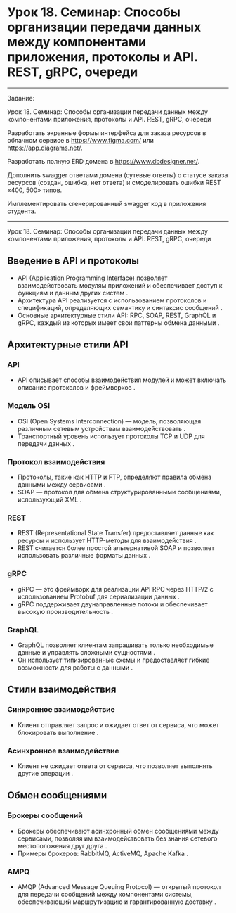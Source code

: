 # Урок 18. Семинар: Способы организации передачи данных между компонентами приложения, протоколы и API. REST, gRPC, очереди

_____________________________________________________________________________________________________

Задание:

Урок 18. Семинар: Способы организации передачи данных между компонентами приложения, протоколы и API. REST, gRPC, очереди

Разработать экранные формы интерфейса для заказа ресурсов в облачном сервисе в https://www.figma.com/ или https://app.diagrams.net/.

Разработать полную ERD домена в https://www.dbdesigner.net/.

Дополнить swagger ответами домена (сутевые ответы) о статусе заказа ресурсов (создан, ошибка, нет ответа) и смоделировать ошибки REST «400, 500» типов.

Имплементировать сгенерированный swagger код в приложения студента.


*****************************************************************************************************

Урок 18. Семинар: Способы организации передачи данных между компонентами приложения, протоколы и API. REST, gRPC, очереди

## Введение в API и протоколы
- API (Application Programming Interface) позволяет взаимодействовать модулям приложений и обеспечивает доступ к функциям и данным других систем   .
- Архитектура API реализуется с использованием протоколов и спецификаций, определяющих семантику и синтаксис сообщений   .
- Основные архитектурные стили API: RPC, SOAP, REST, GraphQL и gRPC, каждый из которых имеет свои паттерны обмена данными   .

## Архитектурные стили API
### API
- API описывает способы взаимодействия модулей и может включать описание протоколов и фреймворков    .

### Модель OSI
- OSI (Open Systems Interconnection) — модель, позволяющая различным сетевым устройствам взаимодействовать   .
- Транспортный уровень использует протоколы TCP и UDP для передачи данных    .

### Протокол взаимодействия
- Протоколы, такие как HTTP и FTP, определяют правила обмена данными между сервисами    .
- SOAP — протокол для обмена структурированными сообщениями, использующий XML   .

### REST
- REST (Representational State Transfer) предоставляет данные как ресурсы и использует HTTP-методы для взаимодействия    .
- REST считается более простой альтернативой SOAP и позволяет использовать различные форматы данных    .

### gRPC
- gRPC — это фреймворк для реализации API RPC через HTTP/2 с использованием Protobuf для сериализации данных    .
- gRPC поддерживает двунаправленные потоки и обеспечивает высокую производительность    .

### GraphQL
- GraphQL позволяет клиентам запрашивать только необходимые данные и управлять сложными сущностями    .
- Он использует типизированные схемы и предоставляет гибкие возможности для работы с данными    .

## Стили взаимодействия
### Синхронное взаимодействие
- Клиент отправляет запрос и ожидает ответ от сервиса, что может блокировать выполнение    .

### Асинхронное взаимодействие
- Клиент не ожидает ответа от сервиса, что позволяет выполнять другие операции    .

## Обмен сообщениями
### Брокеры сообщений
- Брокеры обеспечивают асинхронный обмен сообщениями между сервисами, позволяя им взаимодействовать без знания сетевого местоположения друг друга    .
- Примеры брокеров: RabbitMQ, ActiveMQ, Apache Kafka   .

### AMPQ
- AMQP (Advanced Message Queuing Protocol) — открытый протокол для передачи сообщений между компонентами системы, обеспечивающий маршрутизацию и гарантированную доставку    .